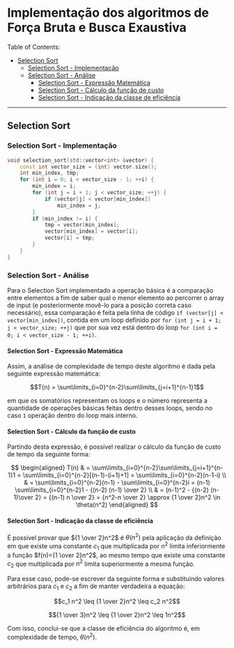 # Implementação dos algoritmos de Força Bruta e Busca Exaustiva

Table of Contents:

- [Selection Sort](#selection-sort)
  - [Selection Sort - Implementação](#selection-sort---implementação)
  - [Selection Sort - Análise](#selection-sort---análise)
    - [Selection Sort - Expressão Matemática](#selection-sort---expressão-matemática)
    - [Selection Sort - Cálculo da função de custo](#selection-sort---cálculo-da-função-de-custo)
    - [Selection Sort - Indicação da classe de eficiência](#selection-sort---indicação-da-classe-de-eficiência)

---

## Selection Sort

### Selection Sort - Implementação

```c++
void selection_sort(std::vector<int> &vector) {
    const int vector_size = (int) vector.size();
    int min_index, tmp;
    for (int i = 0; i < vector_size - 1; ++i) {
        min_index = i;
        for (int j = i + 1; j < vector_size; ++j) {
            if (vector[j] < vector[min_index])
                min_index = j;
        }
        if (min_index != i) {
            tmp = vector[min_index];
            vector[min_index] = vector[i];
            vector[i] = tmp;
        }
    }
}
```

### Selection Sort - Análise

Para o Selection Sort implementado a operação básica é a comparação entre elementos a fim de saber qual o menor elemento ao percorrer o array de input (e posteriormente movê-lo para a posição correta caso necessário), essa comparação é feita pela linha de código `if (vector[j] < vector[min_index])`, contida em um loop definido por `for (int j = i + 1; j < vector_size; ++j)` que por sua vez está dentro do loop `for (int i = 0; i < vector_size - 1; ++i)`.

#### Selection Sort - Expressão Matemática

Assim, a análise de complexidade de tempo deste algoritmo é dada pela seguinte expressão matemática:

$$T(n) = \sum\limits_{i=0}^{n-2}\sum\limits_{j=i+1}^{n-1}1$$

em que os somatórios representam os loops e o número representa a quantidade de operações básicas feitas dentro desses loops, sendo no caso `1` operação dentro do loop mais interno.

#### Selection Sort - Cálculo da função de custo

Partindo desta expressão, é possível realizar o cálculo da função de custo de tempo da seguinte forma:

$$
\begin{aligned}
T(n) & = \sum\limits_{i=0}^{n-2}\sum\limits_{j=i+1}^{n-1}1 = \sum\limits_{i=0}^{n-2}[(n-1)-(i+1)+1] = \sum\limits_{i=0}^{n-2}(n-1-i) \\
& = \sum\limits_{i=0}^{n-2}(n-1) - \sum\limits_{i=0}^{n-2}i = (n-1) \sum\limits_{i=0}^{n-2}1 - {(n-2) (n-1) \over 2} \\
& = (n-1)^2 - {(n-2) (n-1)\over 2} = {(n-1) n \over 2} = {n^2-n \over 2} \approx {1 \over 2}n^2 \in \theta(n^2)
\end{aligned}
$$

#### Selection Sort - Indicação da classe de eficiência

É possível provar que ${1 \over 2}n^2$ é $\theta(n^2)$ pela aplicação da definição em que existe uma constante $c_1$ que multiplicada por $n^2$ limita inferiormente a função $f(n)={1 \over 2}n^2$, ao mesmo tempo que existe uma constante $c_2$ que multiplicada por $n^2$ limita superiormente a mesma função.

Para esse caso, pode-se escrever da seguinte forma e substituindo valores arbitrários para $c_1$ e $c_2$ a fim de manter verdadeira a equação:

$$c_1 n^2 \leq {1 \over 2}n^2 \leq c_2 n^2$$

$${1 \over 3}n^2 \leq {1 \over 2}n^2 \leq 1n^2$$

Com isso, conclui-se que a classe de eficiência do algoritmo é, em complexidade de tempo, $\theta(n^2)$.
